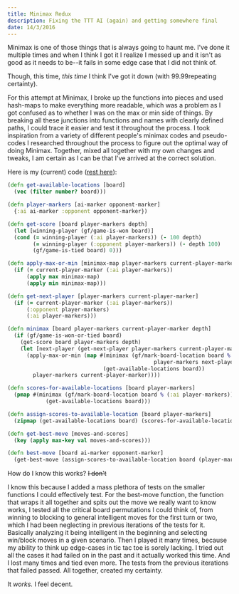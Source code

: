 ```yaml
---
title: Minimax Redux
description: Fixing the TTT AI (again) and getting somewhere final
date: 14/3/2016
---
```


Minimax is one of those things that is always going to haunt me. I've done it multiple times and when I think I got it I realize I messed up and it isn't as good as it needs to be--it fails in some edge case that I did not think of.

Though, this time, *this time* I think I've got it down (with 99.99repeating certainty).

For this attempt at Minimax, I broke up the functions into pieces and used hash-maps to make everything more readable, which was a problem as I got confused as to whether I was on the max or min side of things. By breaking all these junctions into functions and names with clearly defined paths, I could trace it easier and test it throughout the process. I took inspiration from a variety of different people's minimax codes and pseudo-codes I researched throughout the process to figure out the optimal way of doing Minimax. Together, mixed all together with my own changes and tweaks, I am certain as I can be that I've arrived at the correct solution.

Here is my (current) code ([rest here](https://github.com/ssunday/TicTacToeClojure/blob/master/src/_tictactoe/ai_player.clj)):

```clojure
(defn get-available-locations [board]
  (vec (filter number? board)))

(defn player-markers [ai-marker opponent-marker]
  {:ai ai-marker :opponent opponent-marker})

(defn get-score [board player-markers depth]
  (let [winning-player (gf/game-is-won board)]
  (cond (= winning-player (:ai player-markers)) (- 100 depth)
        (= winning-player (:opponent player-markers)) (- depth 100)
        (gf/game-is-tied board) 0)))

(defn apply-max-or-min [minimax-map player-markers current-player-marker]
  (if (= current-player-marker (:ai player-markers))
      (apply max minimax-map)
      (apply min minimax-map)))

(defn get-next-player [player-markers current-player-marker]
  (if (= current-player-marker (:ai player-markers))
      (:opponent player-markers)
      (:ai player-markers)))

(defn minimax [board player-markers current-player-marker depth]
  (if (gf/game-is-won-or-tied board)
    (get-score board player-markers depth)
    (let [next-player (get-next-player player-markers current-player-marker)]
      (apply-max-or-min (map #(minimax (gf/mark-board-location board % current-player-marker)
                                              player-markers next-player (inc depth))
                              (get-available-locations board))
        player-markers current-player-marker))))

(defn scores-for-available-locations [board player-markers]
  (pmap #(minimax (gf/mark-board-location board % (:ai player-markers)) player-markers (:opponent player-markers) 1)
            (get-available-locations board)))

(defn assign-scores-to-available-location [board player-markers]
  (zipmap (get-available-locations board) (scores-for-available-locations board player-markers)))

(defn get-best-move [moves-and-scores]
  (key (apply max-key val moves-and-scores)))

(defn best-move [board ai-marker opponent-marker]
  (get-best-move (assign-scores-to-available-location board (player-markers ai-marker opponent-marker))))
```

How do I know this works? ~~I don't~~

I know this because I added a mass plethora of tests on the smaller functions I could effectively test. For the best-move function, the function that wraps it all together and spits out the move we really want to know works, I tested all the critical board permutations I could think of, from winning to blocking to general intelligent moves for the first turn or two, which I had been neglecting in previous iterations of the tests for it. Basically analyzing it being intelligent in the beginning and selecting win/block moves in a given scenario. Then I played it many times, because my ability to think up edge-cases in tic tac toe is sorely lacking. I tried out all the cases it had failed on in the past and it actually worked this time. And I lost many times and tied even more. The tests from the previous iterations that failed passed. All together, created my certainty.

It *works.* I feel decent.
